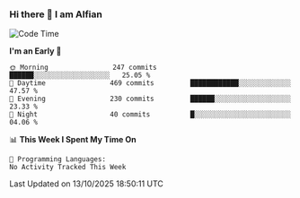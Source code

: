### Hi there 👋 I am Alfian

<!--START_SECTION:waka-->
![Code Time](http://img.shields.io/badge/Code%20Time-671%20hrs%2013%20mins-blue)

**I'm an Early 🐤** 

```text
🌞 Morning                247 commits         ██████░░░░░░░░░░░░░░░░░░░   25.05 % 
🌆 Daytime                469 commits         ████████████░░░░░░░░░░░░░   47.57 % 
🌃 Evening                230 commits         ██████░░░░░░░░░░░░░░░░░░░   23.33 % 
🌙 Night                  40 commits          █░░░░░░░░░░░░░░░░░░░░░░░░   04.06 % 
```


📊 **This Week I Spent My Time On** 

```text
💬 Programming Languages: 
No Activity Tracked This Week
```


 Last Updated on 13/10/2025 18:50:11 UTC
<!--END_SECTION:waka-->
